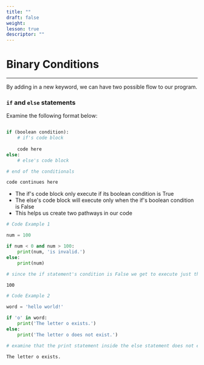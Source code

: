 ```yaml
---
title: ""
draft: false
weight:
lesson: true
descriptor: ""
---
```


# Binary Conditions
---

By adding in a new keyword, we can have two possible flow to our program.

### ```if``` and ```else``` statements

Examine the following format below:
```python

if (boolean condition):
    # if's code block
    
    code here
else:
    # else's code block

# end of the conditionals

code continues here
```

- The if's code block only execute if its boolean condition is True
- The else's code block will execute only when the if's boolean condition is False
- This helps us create two pathways in our code


```python
# Code Example 1

num = 100

if num < 0 and num > 100:
    print(num, 'is invalid.')
else:
    print(num)
    
# since the if statement's condition is False we get to execute just the print(num) statement
```

    100



```python
# Code Example 2

word = 'hello world!'

if 'o' in word:
    print('The letter o exists.')
else:
    print('The letter o does not exist.')
    
# examine that the print statement inside the else statement does not execute.
```

    The letter o exists.

